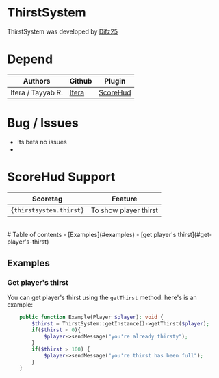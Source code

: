 # ThirstSystem
ThirstSystem was developed by [Difz25](https://github.com/Difz25)
# Depend
| Authors | Github | Plugin |
|---------|--------|-----|
| Ifera / Tayyab R. | [Ifera](https://github.com/Ifera) | [ScoreHud](https://github.com/Ifera/ScoreHud) |

# Bug / Issues
- Its beta no issues
- 
# ScoreHud Support
| Scoretag | Feature |
| - | - |
| `{thirstsystem.thirst}` | To show player thirst |
<br>
# Table of contents
- [Examples](#examples)
  - [get player's thirst](#get-player's-thirst)

## Examples

### Get player's thirst

You can get player's thirst using the `getThirst`  method. here's is an example:

```php
    public function Example(Player $player): void {
        $thirst = ThirstSystem::getInstance()->getThirst($player);
        if($thirst < 0){
            $player->sendMessage("you're already thirsty");
        }
        if($thirst > 100) {
            $player->sendMessage("you're thirst has been full");
        }
    }
```
